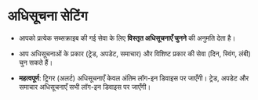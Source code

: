 # **अधिसूचना सेटिंग**

- आपको प्रत्येक सब्सक्राइब की गई सेवा के लिए **विस्तृत अधिसूचनाएँ चुनने** की अनुमति देता है।

- आप अधिसूचनाओं के प्रकार (ट्रेड, अपडेट, समाचार) और विशिष्ट प्रकार की सेवा (दिन, स्विंग, लंबी) चुन सकते हैं।

- **महत्वपूर्ण**: ट्रिगर (अलर्ट) अधिसूचनाएँ केवल अंतिम लॉग-इन डिवाइस पर जाएँगी। ट्रेड, अपडेट और समाचार अधिसूचनाएँ सभी लॉग-इन डिवाइस पर जाएँगी।

